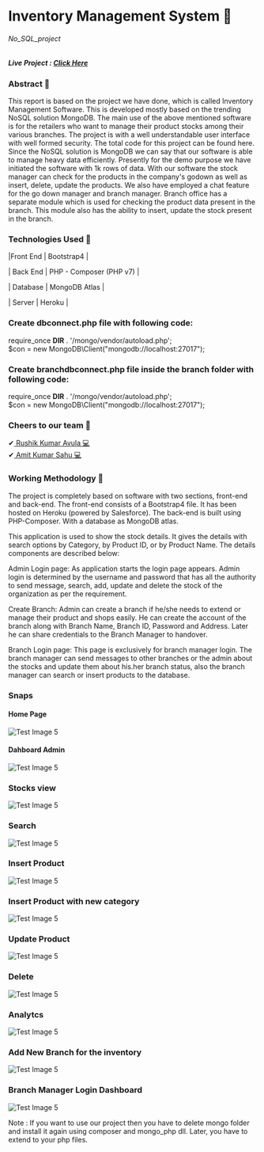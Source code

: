 # Inventory Management System 🏢
###### No_SQL_project

##### Live Project : <a href="https://ims-nosql.herokuapp.com/index.php">Click Here</a>

### Abstract 💾
This report is based on the project we have done, which is called Inventory Management Software. This is developed mostly based on the trending NoSQL solution MongoDB. The main use of the above mentioned software is for the retailers who want to manage their product stocks among their various branches. The project is with a well understandable user interface with well formed security. The total code for this project can be found here. Since the NoSQL solution is MongoDB we can say that our software is able to manage heavy data efficiently. Presently for the demo purpose we have initiated the software with 1k rows of data. With our software the stock manager can check for the products in the company's godown as well as insert, delete, update the products. We also have employed a chat feature for the go down manager and branch manager. Branch office has a separate module which is used for checking the product data present in the branch. This module also has the ability to insert, update the stock present in the branch.

### Technologies Used 💾

|Front End | Bootstrap4 | 

| Back End  | PHP - Composer (PHP v7) |

| Database | MongoDB Atlas |

| Server | Heroku |


### Create dbconnect.php file with following code:

require_once __DIR__ . '/mongo/vendor/autoload.php';<br>
 $con = new MongoDB\Client("mongodb://localhost:27017");

### Create branchdbconnect.php file inside the branch folder with following code:

require_once __DIR__ . '/mongo/vendor/autoload.php';<br>
 $con = new MongoDB\Client("mongodb://localhost:27017");

### Cheers to our team 🥂<br>
✔<a href="https://github.com/rushik-010801"> Rushik Kumar Avula 💻</a><br>
✔<a href="https://github.com/ammy20019"> Amit Kumar Sahu 💻</a>

### Working Methodology 💾
The project is completely based on software with two sections, front-end and back-end. The front-end consists of a Bootstrap4 file. It has been hosted on Heroku (powered by Salesforce). The back-end is built using PHP-Composer. With a database as MongoDB atlas.

This application is used to show the stock details. It gives the details with search options by Category, by Product ID, or by Product Name. The details components are described below:

Admin Login page: As application starts the login page appears. Admin login is determined by the username and password that has all the authority to send message, search, add, update and delete the stock of the organization as per the requirement.

Create Branch: Admin can create a branch if he/she needs to extend or manage their product and shops easily. He can create the account of the branch along with Branch Name, Branch ID, Password and Address. Later he can share credentials to the Branch Manager to handover.

Branch Login page: This page is exclusively for branch manager login. The branch manager can send messages to other branches or the admin about the stocks and update them about his.her branch status, also the branch manager can search or insert products to the database.  

### Snaps 
#### Home Page
![Test Image 5](https://github.com/ammy20019/inventory-management-system/blob/master/Snaps/index.png)

#### Dahboard Admin
![Test Image 5](https://github.com/ammy20019/inventory-management-system/blob/master/Snaps/s1.png)

### Stocks view
![Test Image 5](https://github.com/ammy20019/inventory-management-system/blob/master/Snaps/s2.png)

### Search
![Test Image 5](https://github.com/ammy20019/inventory-management-system/blob/master/Snaps/s3.png)

### Insert Product
![Test Image 5](https://github.com/ammy20019/inventory-management-system/blob/master/Snaps/s4.png)

### Insert Product with new category
![Test Image 5](https://github.com/ammy20019/inventory-management-system/blob/master/Snaps/s5.png)

### Update Product
![Test Image 5](https://github.com/ammy20019/inventory-management-system/blob/master/Snaps/s6.png)

### Delete
![Test Image 5](https://github.com/ammy20019/inventory-management-system/blob/master/Snaps/s9.png)

### Analytcs
![Test Image 5](https://github.com/ammy20019/inventory-management-system/blob/master/Snaps/s7.png)

### Add New Branch for the inventory
![Test Image 5](https://github.com/ammy20019/inventory-management-system/blob/master/Snaps/s8.png)

### Branch Manager Login Dashboard
![Test Image 5](https://github.com/ammy20019/inventory-management-system/blob/master/Snaps/S10.png)


Note : If you want to use our project then you have to delete mongo folder and install it again using composer and mongo_php dll. Later, you have to extend to your php files.
